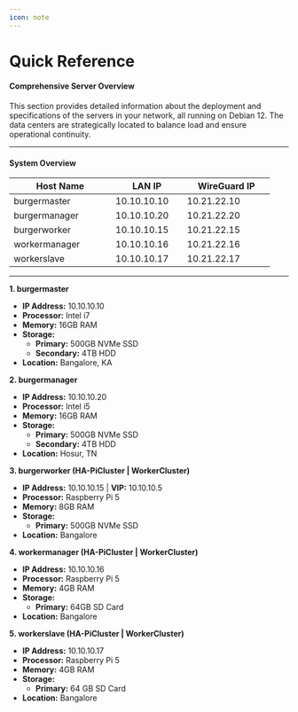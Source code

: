 ```yaml
---
icon: note
---
```


# Quick Reference

#### Comprehensive Server Overview

This section provides detailed information about the deployment and specifications of the servers in your network, all running on Debian 12. The data centers are strategically located to balance load and ensure operational continuity.

***

#### System Overview

<table><thead><tr><th width="167.5999755859375">Host Name</th><th width="113">LAN IP</th><th width="141.800048828125">WireGuard IP</th></tr></thead><tbody><tr><td>burgermaster</td><td>10.10.10.10</td><td>10.21.22.10</td></tr><tr><td>burgermanager</td><td>10.10.10.20</td><td>10.21.22.20</td></tr><tr><td>burgerworker</td><td>10.10.10.15</td><td>10.21.22.15</td></tr><tr><td>workermanager</td><td>10.10.10.16</td><td>10.21.22.16</td></tr><tr><td>workerslave</td><td>10.10.10.17</td><td>10.21.22.17</td></tr></tbody></table>

***

**1. burgermaster**

* **IP Address:** 10.10.10.10
* **Processor:** Intel i7
* **Memory:** 16GB RAM
* **Storage:**
  * **Primary:** 500GB NVMe SSD
  * **Secondary:** 4TB HDD
* **Location:** Bangalore, KA

**2. burgermanager**

* **IP Address:** 10.10.10.20
* **Processor:** Intel i5
* **Memory:** 16GB RAM
* **Storage:**
  * **Primary:** 500GB NVMe SSD
  * **Secondary:** 4TB HDD
* **Location:** Hosur, TN

**3. burgerworker (HA-PiCluster | WorkerCluster)**

* **IP Address:** 10.10.10.15 | **VIP:** 10.10.10.5
* **Processor:** Raspberry Pi 5
* **Memory:** 8GB RAM
* **Storage:**
  * **Primary:** 500GB NVMe SSD
* **Location:** Bangalore

**4. workermanager (HA-PiCluster | WorkerCluster)**

* **IP Address:** 10.10.10.16
* **Processor:** Raspberry Pi 5
* **Memory:** 4GB RAM
* **Storage:**
  * **Primary:** 64GB SD Card
* **Location:** Bangalore

**5. workerslave (HA-PiCluster | WorkerCluster)**

* **IP Address:** 10.10.10.17
* **Processor:** Raspberry Pi 5
* **Memory:** 4GB RAM
* **Storage:**
  * **Primary:** 64 GB SD Card
* **Location:** Bangalore




